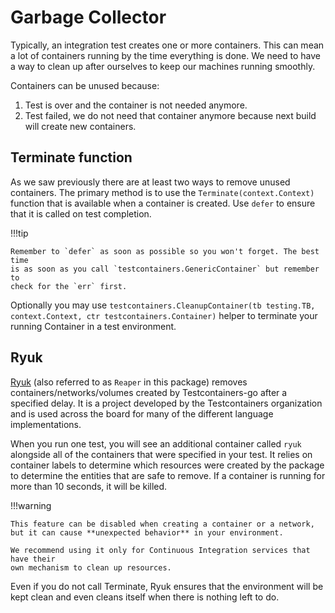 # Garbage Collector

Typically, an integration test creates one or more containers. This can mean a
lot of containers running by the time everything is done. We need to have a way
to clean up after ourselves to keep our machines running smoothly.

Containers can be unused because:

1. Test is over and the container is not needed anymore.
2. Test failed, we do not need that container anymore because next build will
   create new containers.

## Terminate function

As we saw previously there are at least two ways to remove unused containers.
The primary method is to use the `Terminate(context.Context)` function that is
available when a container is created. Use `defer` to ensure that it is called
on test completion.

!!!tip

    Remember to `defer` as soon as possible so you won't forget. The best time
    is as soon as you call `testcontainers.GenericContainer` but remember to
    check for the `err` first.

Optionally you may use `testcontainers.CleanupContainer(tb testing.TB, context.Context, ctr testcontainers.Container)`
helper to terminate your running Container in a test environment.

## Ryuk

[Ryuk](https://github.com/testcontainers/moby-ryuk) (also referred to as
`Reaper` in this package) removes containers/networks/volumes created by
Testcontainers-go after a specified delay. It is a project developed by the
Testcontainers organization and is used across the board for many of the
different language implementations.

When you run one test, you will see an additional container called `ryuk`
alongside all of the containers that were specified in your test. It relies on
container labels to determine which resources were created by the package
to determine the entities that are safe to remove. If a container is running
for more than 10 seconds, it will be killed.

!!!warning

    This feature can be disabled when creating a container or a network,
    but it can cause **unexpected behavior** in your environment.

    We recommend using it only for Continuous Integration services that have their
    own mechanism to clean up resources.

Even if you do not call Terminate, Ryuk ensures that the environment will be
kept clean and even cleans itself when there is nothing left to do.
